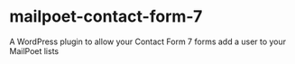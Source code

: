 mailpoet-contact-form-7
=======================

A WordPress plugin to allow your Contact Form 7 forms add a user to your MailPoet lists
